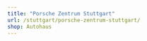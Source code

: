 ```yaml
---
title: "Porsche Zentrum Stuttgart"
url: /stuttgart/porsche-zentrum-stuttgart/
shop: Autohaus
---
```

